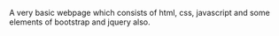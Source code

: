 A very basic webpage which consists of html, css, javascript and some elements of bootstrap and jquery also.